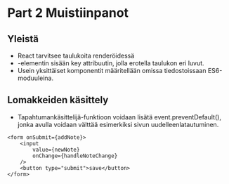 # Part 2 Muistiinpanot

## Yleistä
- React tarvitsee taulukoita renderöidessä <li>-elementin sisään key attribuutin, jolla erotella taulukon eri luvut.
- Usein yksittäiset komponentit määritellään omissa tiedostoissaan ES6-moduuleina. 

## Lomakkeiden käsittely
- Tapahtumankäsittelijä-funktioon voidaan lisätä event.preventDefault(), jonka avulla voidaan välttää esimerkiksi sivun uudelleenlatautuminen.

```console
<form onSubmit={addNote}>
    <input
        value={newNote}
        onChange={handleNoteChange}
    />
    <button type="submit">save</button>
</form> 
```